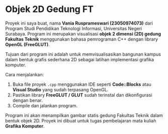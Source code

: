 # Objek 2D Gedung FT

Proyek ini saya buat, nama **Vania Rusprameswari (23050974073)** dari Program Studi Pendidikan Teknologi Informasi, Universitas Negeri Surabaya. Program ini merupakan visualisasi **objek 2 dimensi (2D) gedung Fakultas Teknik** menggunakan bahasa pemrograman C++ dengan library **OpenGL (FreeGLUT)**.

Tujuan dari program ini adalah untuk memvisualisasikan bangunan kampus dalam bentuk grafis sederhana 2D sebagai latihan implementasi grafika komputer.

Cara menjalankan:
1. Buka file proyek `.cpp` menggunakan IDE seperti **Code::Blocks** atau **Visual Studio** yang sudah terpasang OpenGL.
2. Pastikan library **FreeGLUT / GLUT** sudah terinstal dan dikonfigurasi dengan benar.
3. Compile dan jalankan program.

Program ini akan menampilkan gambar statis gedung Fakultas Teknik dalam bentuk objek 2D. Proyek ini dibuat untuk tugas pembelajaran mata kuliah **Grafika Komputer**.
